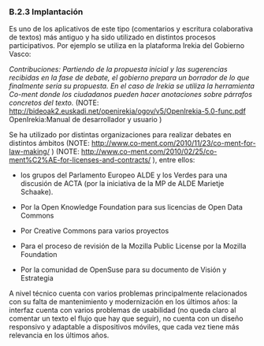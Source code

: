 ### B.2.3 Implantación

Es uno de los aplicativos de este tipo (comentarios y escritura colaborativa de textos) más antiguo y ha sido utilizado en distintos procesos participativos. Por ejemplo se utiliza en la plataforma Irekia del Gobierno Vasco: 

*Contribuciones:  Partiendo  de  la  propuesta  inicial  y  las  sugerencias  recibidas  en  la  fase  de debate, el gobierno prepara un borrador de lo que finalmente sería su propuesta. En el caso de Irekia se utiliza la herramienta Co-ment donde los ciudadanos pueden hacer anotaciones sobre párrafos concretos del texto.* (NOTE:  http://bideoak2.euskadi.net/openirekia/ogov/v5/OpenIrekia-5.0-func.pdf OpenIrekia:Manual de desarrollador y usuario )

Se ha utilizado por distintas organizaciones para realizar debates en distintos ámbitos (NOTE:  http://www.co-ment.com/2010/11/23/co-ment-for-law-making/ ) (NOTE:  http://www.co-ment.com/2010/02/25/co-ment%C2%AE-for-licenses-and-contracts/ ), entre ellos:

* los grupos del Parlamento Europeo ALDE y los Verdes para una discusión de ACTA (por la iniciativa de la MP de ALDE Marietje Schaake).

* Por la Open Knowledge Foundation para sus licencias de Open Data Commons

* Por Creative Commons para varios proyectos

* Para el proceso de revisión de la Mozilla Public License por la Mozilla Foundation

* Por la comunidad de OpenSuse para su documento de Visión y Estrategia

A nivel técnico cuenta con varios problemas principalmente relacionados con su falta de mantenimiento y modernización en los últimos años: la interfaz cuenta con varios problemas de usabilidad (no queda claro al comentar un texto el flujo que hay que seguir), no cuenta con un diseño responsivo y adaptable a dispositivos móviles, que cada vez tiene más relevancia en los últimos años. 

